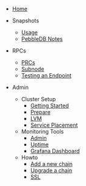 - [Home](/)
  
- Snapshots
  - [Usage](snapshot_usage.md)
  - [PebbleDB Notes](pebbledb.md)

- RPCs
  - [PRCs](rpc.md)
  - [Subnode](subnode.md)
  - [Testing an Endpoint](rpc_testing_endpoints.md)

- Admin
  - Cluster Setup
    - [Getting Started](getting_started.md)
    - [Prepare](prepare.md)
    - [LVM](lvm.md)
    - [Service Placement](service_placement.md)
  - Monitoring Tools
    - [Admin](admin.md)
    - [Uptime](https://status.notional.ventures/status/cosmosia)
    - [Grafana Dashboard](grafana.md)
  - Howto
    - [Add a new chain](admin_new_chain.md)
    - [Upgrade a chain](admin_upgrade_a_chain.md)
    - [SSL](ssl.md)


